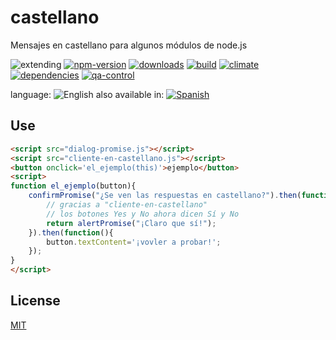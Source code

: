 # castellano
Mensajes en castellano para algunos módulos de node.js

![extending](https://img.shields.io/badge/stability-extending-orange.svg)
[![npm-version](https://img.shields.io/npm/v/castellano.svg)](https://npmjs.org/package/castellano)
[![downloads](https://img.shields.io/npm/dm/castellano.svg)](https://npmjs.org/package/castellano)
[![build](https://img.shields.io/travis/codenautas/castellano/master.svg)](https://travis-ci.org/codenautas/castellano)
[![climate](https://img.shields.io/codeclimate/github/codenautas/castellano.svg)](https://codeclimate.com/github/codenautas/castellano)
[![dependencies](https://img.shields.io/david/codenautas/castellano.svg)](https://david-dm.org/codenautas/castellano)
[![qa-control](http://codenautas.com/github/codenautas/castellano.svg)](http://codenautas.com/github/codenautas/castellano)



language: ![English](https://raw.githubusercontent.com/codenautas/multilang/master/img/lang-en.png)
also available in:
[![Spanish](https://raw.githubusercontent.com/codenautas/multilang/master/img/lang-es.png)](LEEME.md)

## Use

```html
<script src="dialog-promise.js"></script>
<script src="cliente-en-castellano.js"></script>
<button onclick='el_ejemplo(this)'>ejemplo</button>
<script>
function el_ejemplo(button){
    confirmPromise("¿Se ven las respuestas en castellano?").then(function(name){
        // gracias a "cliente-en-castellano"
        // los botones Yes y No ahora dicen Sí y No
        return alertPromise("¡Claro que sí!");
    }).then(function(){
        button.textContent='¡vovler a probar!';
    });
}
</script>
```

## License

[MIT](LICENSE)

